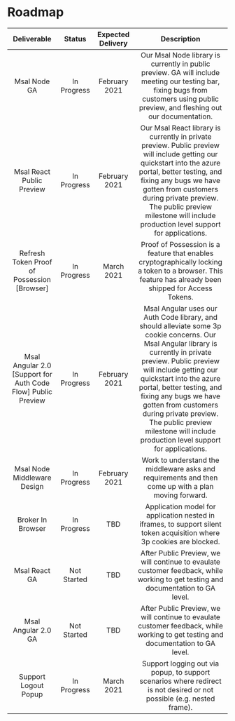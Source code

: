 # Roadmap

**Deliverable**|**Status**|**Expected Delivery**|**Description**
:-----:|:-----:|:-----:|:-----:
Msal Node GA|In Progress|February 2021|Our Msal Node library is currently in public preview. GA will include meeting our testing bar, fixing bugs from customers using public preview, and fleshing out our documentation. 
Msal React Public Preview|In Progress|February 2021| Our Msal React library is currently in private preview.  Public preview will include getting our quickstart into the azure portal, better testing, and fixing any bugs we have gotten from customers during private preview. The public preview milestone will include production level support for applications. 
Refresh Token Proof of Possession [Browser]|In Progress|March 2021|Proof of Possession is a feature that enables cryptographically locking a token to a browser.  This feature has already been shipped for Access Tokens.
Msal Angular 2.0 [Support for Auth Code Flow] Public Preview|In Progress|February 2021| Msal Angular uses our Auth Code library, and should alleviate some 3p cookie concerns. Our Msal Angular library is currently in private preview.  Public preview will include getting our quickstart into the azure portal, better testing, and fixing any bugs we have gotten from customers during private preview. The public preview milestone will include production level support for applications.  
Msal Node Middleware Design|In Progress|February 2021|Work to understand the middleware asks and requirements and then come up with a plan moving forward. 
Broker In Browser |In Progress|TBD|Application model for application nested in iframes, to support silent token acquisition where 3p cookies are blocked. 
Msal React GA|Not Started|TBD|After Public Preview, we will continue to evaulate customer feedback, while working to get testing and documentation to GA level.
Msal Angular 2.0 GA|Not Started|TBD|After Public Preview, we will continue to evaulate customer feedback, while working to get testing and documentation to GA level.
Support Logout Popup |In Progress|March 2021| Support logging out via popup, to support scenarios where redirect is not desired or not possible (e.g. nested frame). 

